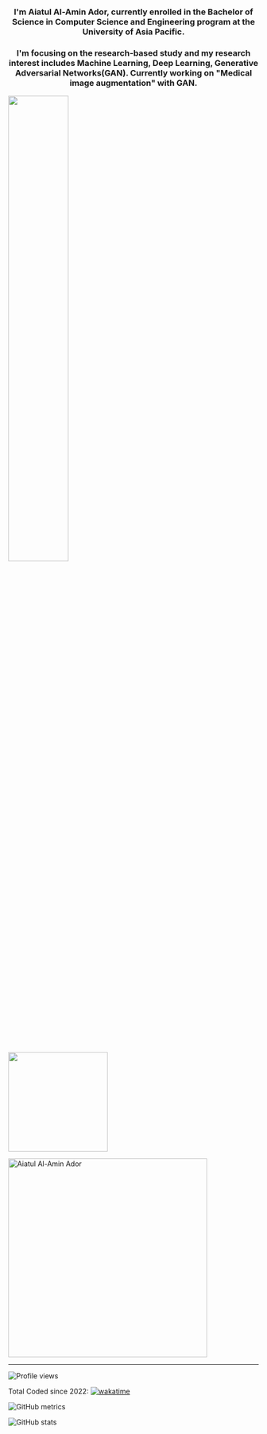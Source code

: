 <h3 align='center'>I'm Aiatul Al-Amin Ador, currently enrolled in the Bachelor of Science in Computer Science and Engineering program at the University of Asia Pacific.</h3>
<h3 align='center'>I'm focusing on the research-based study and my research interest includes Machine Learning, Deep Learning, Generative Adversarial Networks(GAN). Currently working on "Medical image augmentation" with GAN.</h3>


<p float="left">
    <img src="https://wakatime.com/share/@a1cdcc24-5135-45fb-bcbb-dca1f8b595fa/94a001d6-b62b-4a34-9e74-924d262399e2.svg" width="49%" />
</p>
	

<!-- <p align="center">
<a href="https://github.com/aiatulador">
	<p align="left"> <img weidght = "200em" height= "200em" src="https://github-readme-stats.vercel.app/api?username=aiatulador&show_icons=true&count_private=true&theme=dracula" alt="aiatulador" /> --> 

  <p align= "left" > <img height= "200em" src="https://github-readme-stats-eight-theta.vercel.app/api/top-langs/?username=aiatulador&layout=compact&langs_count=8&theme=dracula"/>
</a>
</p>

<p align="left"><img src="https://github-readme-streak-stats.herokuapp.com/?user=aiatulador&theme=dracula" alt="Aiatul Al-Amin Ador" width="400" /></p>

<hr>


<!-- <h3 align='center'><i><a href="https://github.com/aiatulador/github-readme-activity-graph">Activity Graph</i></h3> -->


<!-- <p align="center">
<a href="https://github.com/aiatulador/github-readme-activity-graph"> 
 <img src="https://activity-graph.herokuapp.com/graph?username=aiatulador&theme=dracula&area=true&hide_border=false" width="50%">
</a>	
</p>

 -->

![Profile views](https://gpvc.arturio.dev/aiatulador)

Total Coded since 2022: [![wakatime](https://wakatime.com/badge/user/a1cdcc24-5135-45fb-bcbb-dca1f8b595fa.svg)](https://wakatime.com/@a1cdcc24-5135-45fb-bcbb-dca1f8b595fa)
	

![GitHub metrics](https://metrics.lecoq.io/aiatulador)
	
![GitHub stats](https://github-readme-stats.vercel.app/api?username=aiatulador&show_icons=true)  
	

	
	
	
 






	
	
